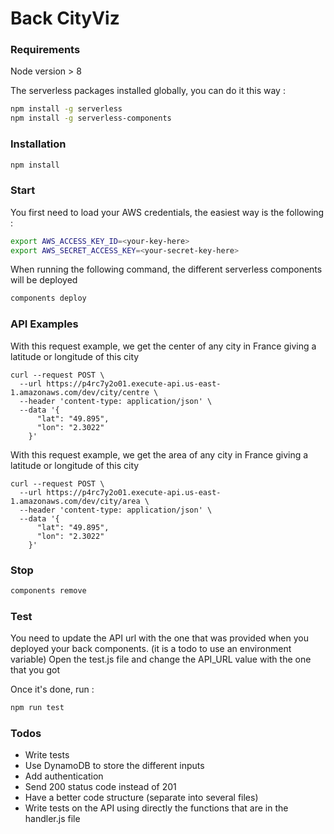 # Back CityViz

### Requirements

Node version > 8

The serverless packages installed globally, you can do it this way :

``` bash
npm install -g serverless
npm install -g serverless-components
```

### Installation

``` bash
npm install
```

### Start

You first need to load your AWS credentials, the easiest way is the following :

``` bash
export AWS_ACCESS_KEY_ID=<your-key-here>
export AWS_SECRET_ACCESS_KEY=<your-secret-key-here>
```

When running the following command, the different serverless components will be deployed

``` bash
components deploy
```

### API Examples

With this request example, we get the center of any city in France giving a latitude or longitude of this city

```
curl --request POST \
  --url https://p4rc7y2o01.execute-api.us-east-1.amazonaws.com/dev/city/centre \
  --header 'content-type: application/json' \
  --data '{
      "lat": "49.895",
      "lon": "2.3022"
    }'
```

With this request example, we get the area of any city in France giving a latitude or longitude of this city

```
curl --request POST \
  --url https://p4rc7y2o01.execute-api.us-east-1.amazonaws.com/dev/city/area \
  --header 'content-type: application/json' \
  --data '{
      "lat": "49.895",
      "lon": "2.3022"
    }'
```


### Stop

``` bash
components remove
```

### Test

You need to update the API url with the one that was provided when you deployed your back components. (it is a todo to use an environment variable)
Open the test.js file and change the API_URL value with the one that you got

Once it's done, run :
``` bash
npm run test
```

### Todos

* Write tests
* Use DynamoDB to store the different inputs
* Add authentication
* Send 200 status code instead of 201
* Have a better code structure (separate into several files)
* Write tests on the API using directly the functions that are in the handler.js file
